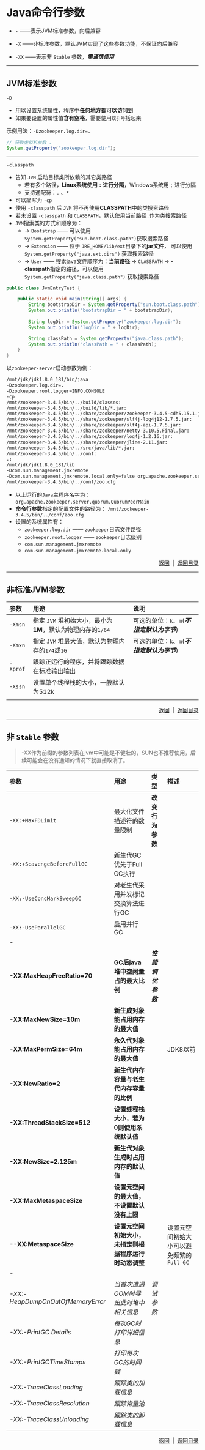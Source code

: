# <a name="top">Java命令行参数</a>



+ `-` ——表示JVM标准参数，向后兼容

+ `-X` ——非标准参数，默认JVM实现了这些参数功能，不保证向后兼容

+ `-XX` ——表示非 `Stable` 参数，***需谨慎使用***

-----

## <a name="stard_args">JVM标准参数</a>



`-D` 

+ 用以设置系统属性，程序中**任何地方都可以访问到**
+ 如果要设置的属性值**含有空格**，需要使用`双引号`括起来

示例用法：`-Dzookeeper.log.dir=.`
```java
// 获取虚拟机参数 .
System.getProperty("zookeeper.log.dir");
```

----

`-classpath` 

+ 告知 `JVM` 启动目标类所依赖的其它类路径
  + 若有多个路径，**Linux系统使用 `:` 进行分隔**，Windows系统用 `;` 进行分隔
  + 支持通配符：`.` 、`*`
+ 可以简写为 `-cp`
+ 使用 `-classpath` 后 `JVM` 将不再使用**CLASSPATH**中的类搜索路径
+ 若未设置 `-classpath` 和 `CLASSPATH`，默认使用当前路径`.`作为类搜索路径
+ `JVM`搜索类的方式和顺序为：
  + → `Bootstrap` —— 可以使用` System.getProperty("sun.boot.class.path")`获取搜索路径
  + → `Extension` —— 位于 `JRE_HOME/lib/ext`目录下的**jar文件**， 可以使用 `System.getProperty("java.ext.dirs")` 获取搜索路径
  + → `User` —— 搜索java文件顺序为：**当前路径**  → `CLASSPATH` → **-classpath**指定的路径，可以使用`System.getProperty("java.class.path")` 获取搜索路径




```java
public class JvmEntryTest {

    public static void main(String[] args) {
    	String bootstrapDir = System.getProperty("sun.boot.class.path");
        System.out.println("bootstrapDir = " + bootstrapDir);
		
        String logDir = System.getProperty("zookeeper.log.dir");
        System.out.println("logDir = " + logDir);

        String classPath = System.getProperty("java.class.path");
        System.out.println("classPath = " + classPath);
    }
}
```



以`zookeeper-server`启动参数为例：

```sh
/mnt/jdk/jdk1.8.0_181/bin/java 
-Dzookeeper.log.dir=. 
-Dzookeeper.root.logger=INFO,CONSOLE 
-cp 
/mnt/zookeeper-3.4.5/bin/../build/classes:
/mnt/zookeeper-3.4.5/bin/../build/lib/*.jar:
/mnt/zookeeper-3.4.5/bin/../share/zookeeper/zookeeper-3.4.5-cdh5.15.1.jar:
/mnt/zookeeper-3.4.5/bin/../share/zookeeper/slf4j-log4j12-1.7.5.jar:
/mnt/zookeeper-3.4.5/bin/../share/zookeeper/slf4j-api-1.7.5.jar:
/mnt/zookeeper-3.4.5/bin/../share/zookeeper/netty-3.10.5.Final.jar:
/mnt/zookeeper-3.4.5/bin/../share/zookeeper/log4j-1.2.16.jar:
/mnt/zookeeper-3.4.5/bin/../share/zookeeper/jline-2.11.jar:
/mnt/zookeeper-3.4.5/bin/../src/java/lib/*.jar:
/mnt/zookeeper-3.4.5/bin/../conf:
.:
/mnt/jdk/jdk1.8.0_181/lib 
-Dcom.sun.management.jmxremote 
-Dcom.sun.management.jmxremote.local.only=false org.apache.zookeeper.server.quorum.QuorumPeerMain 
/mnt/zookeeper-3.4.5/bin/../conf/zoo.cfg
```

+ 以上运行的`Java`主程序名字为：`org.apache.zookeeper.server.quorum.QuorumPeerMain`
+ **命令行参数**指定的配置文件的路径为： `/mnt/zookeeper-3.4.5/bin/../conf/zoo.cfg`
+ 设置的系统属性有：
  + `zookeeper.log.dir` —— `zookeeper`日志文件路径
  + `zookeeper.root.logger` —— `zookeeper`日志级别
  + `com.sun.management.jmxremote`
  + `com.sun.management.jmxremote.local.only`





<p align="right"><a href="#stard_args">返回</a>&nbsp&nbsp|&nbsp&nbsp<a href="#top">返回目录</a></p>

-----

## <a name="unstard">非标准JVM参数</a>

| 参数       | 用途                                       | 说明   |
| :------- | :--------------------------------------- | :--- |
| `-Xmsn`  | 指定 `JVM` 堆初始大小，最小为**1M**，默认为物理内存的`1/64` |可选的单位：`k`、`m`(***不指定默认为字节***)|
| `-Xmxn`  | 指定 `JVM` 堆最大值，默认为物理内存的`1/4`或`1G`         |可选的单位：`k`、`m`(***不指定默认为字节***)|
| `-Xprof` | 跟踪正运行的程序，并将跟踪数据在标准输出输出|      |
| `-Xssn`   | 设置单个线程栈的大小，一般默认为512k |      |
|          |                                          |      |







<p align="right"><a href="#stard_args">返回</a>&nbsp&nbsp|&nbsp&nbsp<a href="#top">返回目录</a></p>

------

## <a name="un_stable_args">非 `Stable` 参数</a>

> -XX作为前缀的参数列表在jvm中可能是不健壮的，SUN也不推荐使用，后续可能会在没有通知的情况下就直接取消了。

| 参数                                | 用途                      | 类型           |描述|
| :-------------------------------- | :---------------------- | :----------- | :----------- |
| `-XX:+MaxFDLimit`                 | 最大化文件描述符的数量限制           | **改变行为参数**   ||
| `-XX:+ScavengeBeforeFullGC`       | 新生代GC优先于Full GC执行       |              ||
| `-XX:-UseConcMarkSweepGC`         | 对老生代采用并发标记交换算法进行GC      |              ||
| `-XX:-UseParallelGC`              | 启用并行GC                  |              ||
| -                                 |                         |              ||
| **-XX:MaxHeapFreeRatio=70**       | **GC后java堆中空闲量占的最大比例**  | ***性能调优参数*** ||
| **-XX:MaxNewSize=10m**            | **新生成对象能占用内存的最大值**      |              ||
| **-XX:MaxPermSize=64m**           | **永久代对象能占用内存的最大值**      |              |JDK8以前|
| **-XX:NewRatio=2**                | **新生代内存容量与老生代内存容量的比例**  |              ||
| **-XX:ThreadStackSize=512**       | **设置线程栈大小，若为0则使用系统默认值** |              ||
| **-XX:NewSize=2.125m**            | **新生代对象生成时占用内存的默认值**    |              ||
| **-XX:MaxMetaspaceSize**            | **设置元空间的最大值，不设置默认没有上限**    |              ||
| **--XX:MetaspaceSize**            | **设置元空间初始大小，未指定则根据程序运行时动态调整**    |              |设置元空间初始大小可以避免频繁的`Full GC`|
| -                                 |                         |              ||
| *-XX:-HeapDumpOnOutOfMemoryError* | *当首次遭遇OOM时导出此时堆中相关信息*   | *调试参数*       ||
| *-XX:-PrintGC Details*            | *每次GC时打印详细信息*           |              ||
| *-XX:-PrintGCTimeStamps*          | *打印每次GC的时间戳*            |              ||
| *-XX:-TraceClassLoading*          | *跟踪类的加载信息*              |              ||
| *-XX:-TraceClassResolution*       | *跟踪常量池*                 |              ||
| *-XX:-TraceClassUnloading*        | *跟踪类的卸载信息*              |              ||







<p align="right"><a href="#un_stable_args">返回</a>&nbsp&nbsp|&nbsp&nbsp<a href="#top">返回目录</a></p>

